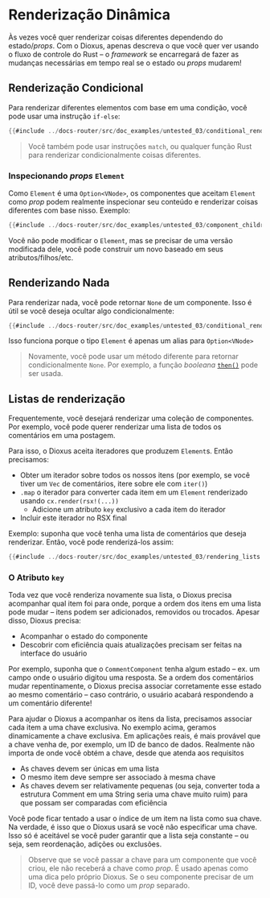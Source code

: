 # Renderização Dinâmica

Às vezes você quer renderizar coisas diferentes dependendo do estado/_props_. Com o Dioxus, apenas descreva o que você quer ver usando o fluxo de controle do Rust – o _framework_ se encarregará de fazer as mudanças necessárias em tempo real se o estado ou _props_ mudarem!

## Renderização Condicional

Para renderizar diferentes elementos com base em uma condição, você pode usar uma instrução `if-else`:

```rust
{{#include ../docs-router/src/doc_examples/untested_03/conditional_rendering.rs:if_else}}
```

> Você também pode usar instruções `match`, ou qualquer função Rust para renderizar condicionalmente coisas diferentes.

### Inspecionando _props_ `Element`

Como `Element` é uma `Option<VNode>`, os componentes que aceitam `Element` como _prop_ podem realmente inspecionar seu conteúdo e renderizar coisas diferentes com base nisso. Exemplo:

```rust
{{#include ../docs-router/src/doc_examples/untested_03/component_children_inspect.rs:Clickable}}
```

Você não pode modificar o `Element`, mas se precisar de uma versão modificada dele, você pode construir um novo baseado em seus atributos/filhos/etc.

## Renderizando Nada

Para renderizar nada, você pode retornar `None` de um componente. Isso é útil se você deseja ocultar algo condicionalmente:

```rust
{{#include ../docs-router/src/doc_examples/untested_03/conditional_rendering.rs:conditional_none}}
```

Isso funciona porque o tipo `Element` é apenas um alias para `Option<VNode>`

> Novamente, você pode usar um método diferente para retornar condicionalmente `None`. Por exemplo, a função _booleana_ [`then()`](https://doc.rust-lang.org/std/primitive.bool.html#method.then) pode ser usada.

## Listas de renderização

Frequentemente, você desejará renderizar uma coleção de componentes. Por exemplo, você pode querer renderizar uma lista de todos os comentários em uma postagem.

Para isso, o Dioxus aceita iteradores que produzem `Element`s. Então precisamos:

- Obter um iterador sobre todos os nossos itens (por exemplo, se você tiver um `Vec` de comentários, itere sobre ele com `iter()`)
- `.map` o iterador para converter cada item em um `Element` renderizado usando `cx.render(rsx!(...))`
  - Adicione um atributo `key` exclusivo a cada item do iterador
- Incluir este iterador no RSX final

Exemplo: suponha que você tenha uma lista de comentários que deseja renderizar. Então, você pode renderizá-los assim:

```rust
{{#include ../docs-router/src/doc_examples/untested_03/rendering_lists.rs:render_list}}
```

### O Atributo `key`

Toda vez que você renderiza novamente sua lista, o Dioxus precisa acompanhar qual item foi para onde, porque a ordem dos itens em uma lista pode mudar – itens podem ser adicionados, removidos ou trocados. Apesar disso, Dioxus precisa:

- Acompanhar o estado do componente
- Descobrir com eficiência quais atualizações precisam ser feitas na interface do usuário

Por exemplo, suponha que o `CommentComponent` tenha algum estado – ex. um campo onde o usuário digitou uma resposta. Se a ordem dos comentários mudar repentinamente, o Dioxus precisa associar corretamente esse estado ao mesmo comentário – caso contrário, o usuário acabará respondendo a um comentário diferente!

Para ajudar o Dioxus a acompanhar os itens da lista, precisamos associar cada item a uma chave exclusiva. No exemplo acima, geramos dinamicamente a chave exclusiva. Em aplicações reais, é mais provável que a chave venha de, por exemplo, um ID de banco de dados. Realmente não importa de onde você obtém a chave, desde que atenda aos requisitos

- As chaves devem ser únicas em uma lista
- O mesmo item deve sempre ser associado à mesma chave
- As chaves devem ser relativamente pequenas (ou seja, converter toda a estrutura Comment em uma String seria uma chave muito ruim) para que possam ser comparadas com eficiência

Você pode ficar tentado a usar o índice de um item na lista como sua chave. Na verdade, é isso que o Dioxus usará se você não especificar uma chave. Isso só é aceitável se você puder garantir que a lista seja constante – ou seja, sem reordenação, adições ou exclusões.

> Observe que se você passar a chave para um componente que você criou, ele não receberá a chave como _prop_. É usado apenas como uma dica pelo próprio Dioxus. Se o seu componente precisar de um ID, você deve passá-lo como um _prop_ separado.
